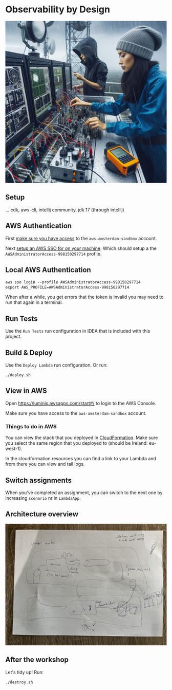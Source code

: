 # Observability by Design

![weather-station.jpg](weather-station.jpg)

## Setup

... cdk, aws-cli, intellij community, jdk 17 (through intellij)

## AWS Authentication

First [make sure you have access](https://luminiseu.atlassian.net/wiki/spaces/LUMINF/pages/12025923/AWS+Sandbox+accounts) to the `aws-amsterdam-sandbox` account.

Next [setup an AWS SSO for on your machine](https://luminiseu.atlassian.net/wiki/spaces/LUMINF/pages/12026255/AWS+SSO+Credentials).
Which should setup a the `AWSAdministratorAccess-998150297714` profile.

## Local AWS Authentication

```shell
aws sso login --profile AWSAdministratorAccess-998150297714
export AWS_PROFILE=AWSAdministratorAccess-998150297714
```

When after a while, you get errors that the token is invalid you may need to run that again in a terminal.

## Run Tests

Use the `Run Tests` run configuration in IDEA that is included with this project.

## Build & Deploy

Use the `Deploy Lambda` run configuration. Or run:

```shell
./deploy.sh
```

## View in AWS

Open https://luminis.awsapps.com/start#/ to login to the AWS Console.

Make sure you have access to the `aws-amsterdam-sandbox` account.

### Things to do in AWS

You can view the stack that you deployed in [CloudFormation](https://eu-west-1.console.aws.amazon.com/cloudformation/home?region=eu-west-1#/stacks). Make sure you select the same region that you deployed to (should be Ireland: eu-west-1).

In the cloudformation resources you can find a link to your Lambda and from there you can view and tail logs.

## Switch assignments

When you've completed an assignment, you can switch to the next one by increasing `scenario` nr in `LambdaApp`.

## Architecture overview

![architecture.jpg](architecture.jpg)

## After the workshop

Let's tidy up! Run:

```shell
./destroy.sh
```
